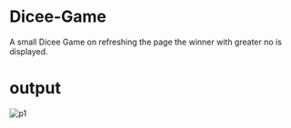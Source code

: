 # Dicee-Game
A small Dicee Game on refreshing the page the winner with greater no is displayed.
# output
![p1](https://user-images.githubusercontent.com/85246924/191819973-259b52ec-4cb0-4666-a6d1-4842be4a0c71.jpeg)
